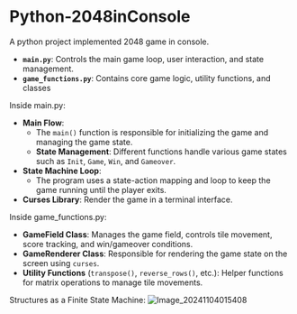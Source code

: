 # Python-2048inConsole
A python project implemented 2048 game in console. 

- **`main.py`**: Controls the main game loop, user interaction, and state management.
- **`game_functions.py`**: Contains core game logic, utility functions, and classes

Inside main.py:

- **Main Flow**:
    - The `main()` function is responsible for initializing the game and managing the game state.
    - **State Management**: Different functions handle various game states such as `Init`, `Game`, `Win`, and `Gameover`.
- **State Machine Loop**:
    - The program uses a state-action mapping and loop to keep the game running until the player exits.
- **Curses Library**: Render the game in a terminal interface.

Inside game_functions.py: 
- **GameField Class**: Manages the game field, controls tile movement, score tracking, and win/gameover conditions.
- **GameRenderer Class**: Responsible for rendering the game state on the screen using `curses`.
- **Utility Functions** (`transpose()`, `reverse_rows()`, etc.): Helper functions for matrix operations to manage tile movements.

Structures as a Finite State Machine:
![Image_20241104015408](https://github.com/user-attachments/assets/33f9181b-9937-4255-b761-f6ac18f81cc1)
